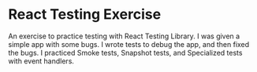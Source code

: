# React Testing Exercise
An exercise to practice testing with React Testing Library. I was given a simple app with some bugs. I wrote tests to debug the app, and then fixed the bugs. I practiced Smoke tests, Snapshot tests, and Specialized tests with event handlers.
